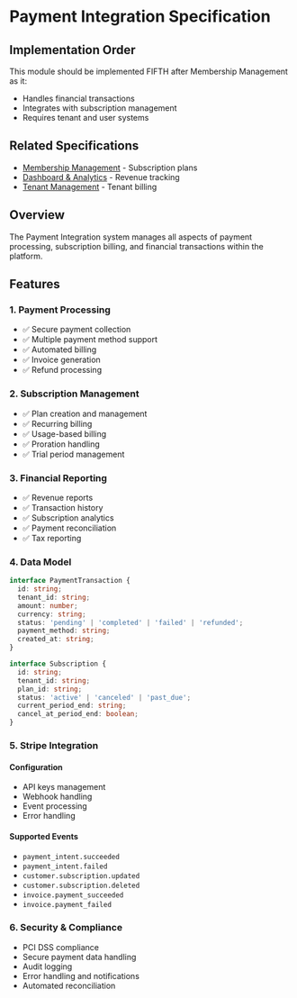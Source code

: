 # Payment Integration Specification

## Implementation Order
This module should be implemented FIFTH after Membership Management as it:
- Handles financial transactions
- Integrates with subscription management
- Requires tenant and user systems

## Related Specifications
- [Membership Management](./membership-management.md) - Subscription plans
- [Dashboard & Analytics](./dashboard.md) - Revenue tracking
- [Tenant Management](./tenant-management.md) - Tenant billing

## Overview
The Payment Integration system manages all aspects of payment processing, subscription billing, and financial transactions within the platform.

## Features

### 1. Payment Processing
- ✅ Secure payment collection
- ✅ Multiple payment method support
- ✅ Automated billing
- ✅ Invoice generation
- ✅ Refund processing

### 2. Subscription Management
- ✅ Plan creation and management
- ✅ Recurring billing
- ✅ Usage-based billing
- ✅ Proration handling
- ✅ Trial period management

### 3. Financial Reporting
- ✅ Revenue reports
- ✅ Transaction history
- ✅ Subscription analytics
- ✅ Payment reconciliation
- ✅ Tax reporting

### 4. Data Model

```typescript
interface PaymentTransaction {
  id: string;
  tenant_id: string;
  amount: number;
  currency: string;
  status: 'pending' | 'completed' | 'failed' | 'refunded';
  payment_method: string;
  created_at: string;
}

interface Subscription {
  id: string;
  tenant_id: string;
  plan_id: string;
  status: 'active' | 'canceled' | 'past_due';
  current_period_end: string;
  cancel_at_period_end: boolean;
}
```

### 5. Stripe Integration

#### Configuration
- API keys management
- Webhook handling
- Event processing
- Error handling

#### Supported Events
- `payment_intent.succeeded`
- `payment_intent.failed`
- `customer.subscription.updated`
- `customer.subscription.deleted`
- `invoice.payment_succeeded`
- `invoice.payment_failed`

### 6. Security & Compliance
- PCI DSS compliance
- Secure payment data handling
- Audit logging
- Error handling and notifications
- Automated reconciliation